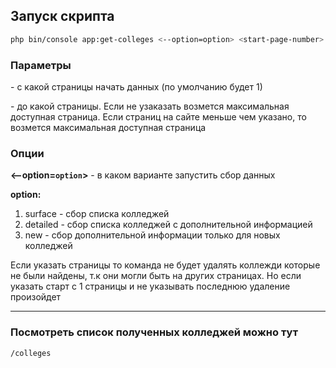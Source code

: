## Запуск скрипта
```bash
php bin/console app:get-colleges <--option=option> <start-page-number> <end-page-number>
```

### Параметры
**<start-page-number>** - с какой страницы начать данных (по умолчанию будет 1)

**<end-page-number>** - до какой страницы. Если не узаказать возмется максимальная доступная страница. 
Если страниц на сайте меньше чем указано, то возмется максимальная доступная страница

### Опции

**<--option=`option`>** - в каком варианте запустить сбор данных

**option:**
1. surface - сбор списка колледжей
2. detailed - сбор списка колледжей с дополнительной информацией
3. new - сбор дополнительной информации только для новых колледжей


Если указать страницы то команда не будет удалять коллежди которые не были найдены, 
т.к они могли быть на других страницах. Но если указать старт с 1 страницы и не указывать 
последнюю удаление произойдет

---
### Посмотреть список полученных колледжей можно тут 
```
/colleges
```
